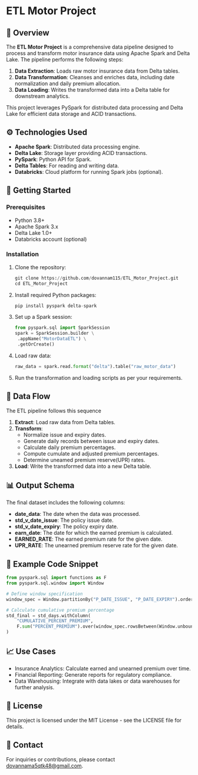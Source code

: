 # ETL Motor Project

## 📌 Overview

The **ETL Motor Project** is a comprehensive data pipeline designed to process and transform motor insurance data using Apache Spark and Delta Lake. The pipeline performs the following steps:

1. **Data Extraction**: Loads raw motor insurance data from Delta tables.
2. **Data Transformation**: Cleanses and enriches data, including date normalization and daily premium allocation.
3. **Data Loading**: Writes the transformed data into a Delta table for downstream analytics.

This project leverages PySpark for distributed data processing and Delta Lake for efficient data storage and ACID transactions.

## ⚙️ Technologies Used

- **Apache Spark**: Distributed data processing engine.
- **Delta Lake**: Storage layer providing ACID transactions.
- **PySpark**: Python API for Spark.
- **Delta Tables**: For reading and writing data.
- **Databricks**: Cloud platform for running Spark jobs (optional).

## 🚀 Getting Started

### Prerequisites

- Python 3.8+
- Apache Spark 3.x
- Delta Lake 1.0+
- Databricks account (optional)

### Installation

1. Clone the repository:

   ```python
   git clone https://github.com/dovannam115/ETL_Motor_Project.git
   cd ETL_Motor_Project
   ```
2. Install required Python packages:

   ```python
   pip install pyspark delta-spark
   ```
3. Set up a Spark session:

   ```python
   from pyspark.sql import SparkSession
   spark = SparkSession.builder \
    .appName("MotorDataETL") \
    .getOrCreate()
   ```
4. Load raw data:
   
   ```python
   raw_data = spark.read.format("delta").table("raw_motor_data")
   ```
5. Run the transformation and loading scripts as per your requirements.

## 🔄 Data Flow

The ETL pipeline follows this sequence
1. **Extract**: Load raw data from Delta tables.
2. **Transform**:
   - Normalize issue and expiry dates.
   - Generate daily records between issue and expiry dates.
   - Calculate daily premium percentages.
   - Compute cumulate and adjusted premium percentages.
   - Determine uneamed premium reserve(UPR) rates.
3. **Load**: Write the transformed data into a new Delta table.

## 📊 Output Schema
The final dataset includes the following columns:
   - **date_data**: The date when the data was processed.
   - **std_v_date_issue**: The policy issue date.
   - **std_v_date_expiry**: The policy expiry date.
   - **earn_date**: The date for which the earned premium is calculated.
   - **EARNED_RATE**: The earned premium rate for the given date.
   - **UPR_RATE**: The unearned premium reserve rate for the given date.

## 🧩 Example Code Snippet

   ```python
   from pyspark.sql import functions as F
   from pyspark.sql.window import Window

   # Define window specification
   window_spec = Window.partitionBy("P_DATE_ISSUE", "P_DATE_EXPIRY").orderBy("DAY_SPLIT")

   # Calculate cumulative premium percentage
   std_final = std_days.withColumn(
       "CUMULATIVE_PERCENT_PREMIUM",
       F.sum("PERCENT_PREMIUM").over(window_spec.rowsBetween(Window.unboundedPreceding, 0))
   )
   ```

## 📈 Use Cases

   - Insurance Analytics: Calculate earned and unearned premium over time.
   - Financial Reporting: Generate reports for regulatory compliance.
   - Data Warehousing: Integrate with data lakes or data warehouses for further analysis.
     
## 📄 License

This project is licensed under the MIT License - see the LICENSE file for details.

## 📧 Contact
For inquiries or contributions, please contact dovannama5qtk48@gmail.com.
 
